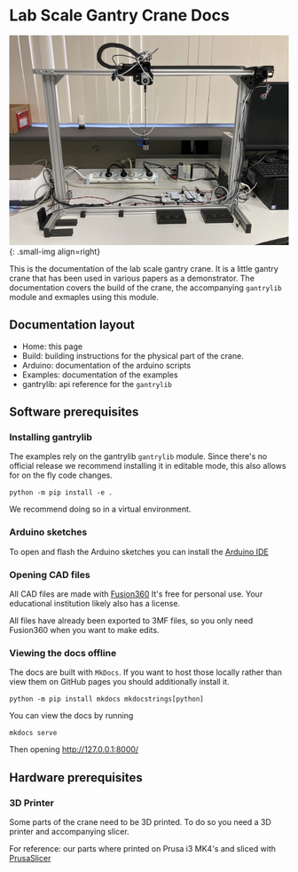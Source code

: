 # Lab Scale Gantry Crane Docs

![crane-front](assets/crane-front.jpg){: .small-img align=right}

This is the documentation of the lab scale gantry crane. It is a little gantry crane that has been used in various papers as a demonstrator. The documentation covers the build of the crane, the accompanying `gantrylib` module and exmaples using this module.

## Documentation layout

* Home: this page
* Build: building instructions for the physical part of the crane.
* Arduino: documentation of the arduino scripts
* Examples: documentation of the examples
* gantrylib: api reference for the `gantrylib`

## Software prerequisites

### Installing gantrylib

The examples rely on the gantrylib `gantrylib` module. Since there's no official release we recommend installing it in editable mode, this also allows for on the fly code changes. 

    python -m pip install -e .

We recommend doing so in a virtual environment.

### Arduino sketches

To open and flash the Arduino sketches you can install the [Arduino IDE](https://www.arduino.cc/)

### Opening CAD files

All CAD files are made with [Fusion360](https://www.autodesk.com/products/fusion-360/free-trial)
It's free for personal use. Your educational institution likely also has a license.

All files have already been exported to 3MF files, so you only need Fusion360 when you want to make edits.

### Viewing the docs offline

The docs are built with `MkDocs`. If you want to host those locally rather than view them on GitHub pages you should additionally install it.

    python -m pip install mkdocs mkdocstrings[python]

You can view the docs by running 

    mkdocs serve

Then opening http://127.0.0.1:8000/

## Hardware prerequisites

### 3D Printer

Some parts of the crane need to be 3D printed. To do so you need a 3D printer and accompanying slicer.

For reference: our parts where printed on Prusa i3 MK4's and sliced with [PrusaSlicer](https://www.prusa3d.com/page/prusaslicer_424/)